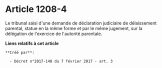 # Article 1208-4

Le tribunal saisi d'une demande de déclaration judiciaire de  délaissement parental, statue en la même forme et par le même
jugement,  sur la délégation de l'exercice de l'autorité parentale.

**Liens relatifs à cet article**

	**Créé par**:

	  - Décret n°2017-148 du 7 février 2017 - art. 3

